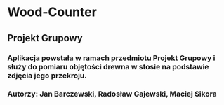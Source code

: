 # Wood-Counter
## Projekt Grupowy
### Aplikacja powstała w ramach przedmiotu Projekt Grupowy i służy do pomiaru objętości drewna w stosie na podstawie zdjęcia jego przekroju.
### Autorzy: Jan Barczewski, Radosław Gajewski, Maciej Sikora
